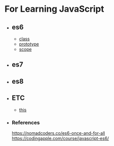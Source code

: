 # For Learning JavaScript

- ## es6
  - [class](./class/README.md)
  - [prototype](./prototype/README.md)
  - [scope](./scope/README.md)
- ## es7
- ## es8
- ## ETC
  - [this](./this/README.md)

* ### References <br/>
  https://nomadcoders.co/es6-once-and-for-all <br/>
  https://codingapple.com/course/javascript-es6/ <br/>
